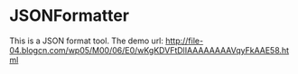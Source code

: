 JSONFormatter
=============

This is a JSON format tool.
The demo url: http://file-04.blogcn.com/wp05/M00/06/E0/wKgKDVFtDlIAAAAAAAAVqyFkAAE58.html
